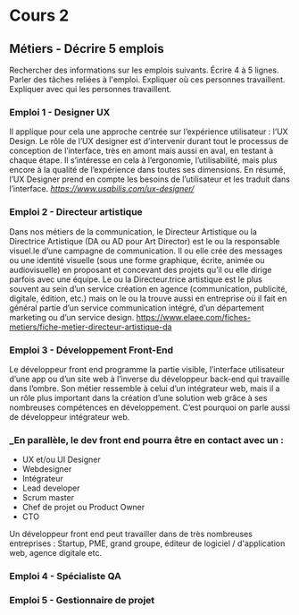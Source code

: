 # Cours 2
## Métiers - Décrire 5 emplois 
Rechercher des informations sur les emplois suivants. Écrire 4 à 5 lignes. Parler des tâches reliées à l'emploi. Expliquer où ces personnes travaillent. Expliquer avec qui les personnes travaillent. 

### Emploi 1 - Designer UX
Il applique pour cela une approche centrée sur l’expérience utilisateur : l’UX Design. Le rôle de l’UX designer est d’intervenir durant tout le processus de conception de l’interface, très en amont mais aussi en aval, en testant à chaque étape. Il s’intéresse en cela à l’ergonomie,  l’utilisabilité, mais plus encore à la qualité de l’expérience dans toutes ses dimensions. En résumé, l’UX Designer prend en compte les besoins de l’utilisateur et les traduit dans l’interface.
_https://www.usabilis.com/ux-designer/_


### Emploi 2 - Directeur artistique
Dans nos métiers de la communication, le Directeur Artistique ou la Directrice Artistique (DA ou AD pour Art Director) est le ou la responsable visuel.le d’une campagne de communication. Il ou elle crée des messages ou une identité visuelle (sous une forme graphique, écrite, animée ou audiovisuelle) en proposant et concevant des projets qu’il ou elle dirige parfois avec une équipe. Le ou la Directeur.trice artistique est le plus souvent au sein d’un service création en agence (communication, publicité, digitale, édition, etc.) mais on le ou la trouve aussi en entreprise où il fait en général partie d’un service communication intégré, d’un département marketing ou d’un service design.
https://www.elaee.com/fiches-metiers/fiche-metier-directeur-artistique-da


### Emploi 3 - Développement Front-End
Le développeur front end programme la partie visible, l’interface utilisateur d’une app ou d’un site web à l’inverse du développeur back-end qui travaille dans l’ombre.
Son métier ressemble à celui d’un intégrateur web, mais il a un rôle plus important dans la création d’une solution web grâce à ses nombreuses compétences en développement. C’est pourquoi on parle aussi de développeur intégrateur web.
### _En parallèle, le dev front end pourra être en contact avec un :
* UX et/ou UI Designer
* Webdesigner
* Intégrateur
* Lead developer
* Scrum master
* Chef de projet ou Product Owner
* CTO

Un développeur front end peut travailler dans de très nombreuses entreprises : Startup, PME, grand groupe, éditeur de logiciel / d'application web, agence digitale etc.


### Emploi 4 - Spécialiste QA


### Emploi 5 - Gestionnaire de projet


